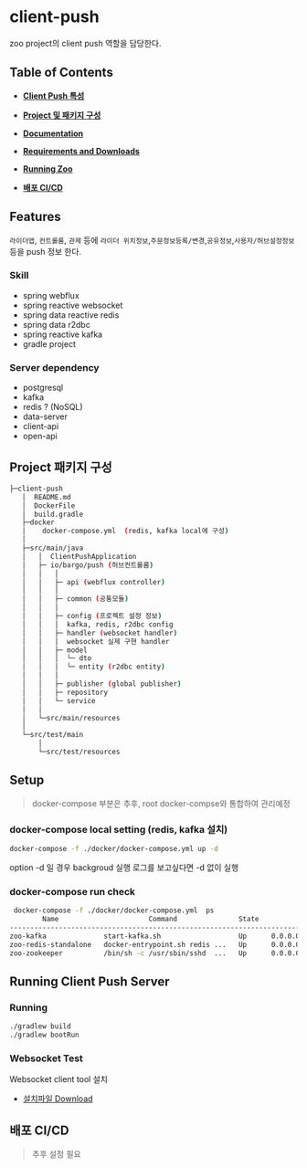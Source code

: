 # client-push
zoo project의 client push 역할을 담당한다.

## Table of Contents

- **[Client Push 특성](#Features)**

- **[Project 및 패키지  구성](#Project-패키지-구성)**

- **[Documentation](#Documentation)**

- **[Requirements and Downloads](#Requirements-and-Downloads)**

- **[Running Zoo](#Running-Zoo)**

- **[배포 CI/CD](#배포-CI/CD)**

## Features
`라이더앱`, `컨트롤룸`, `관제` 등에 `라이더 위치정보`,`주문정보등록/변경`,`공유정보`,`사용자/허브설정정보` 등을 push 정보 한다. 

### Skill
* spring webflux
* spring reactive websocket 
* spring data reactive redis
* spring data r2dbc
* spring reactive kafka
* gradle project

### Server dependency
* postgresql
* kafka
* redis ? (NoSQL)
* data-server
* client-api
* open-api

## Project 패키지 구성

```sh
├─client-push
   │  README.md
   │  DockerFile
   │  build.gradle
   ├─docker
   │    docker-compose.yml  (redis, kafka local에 구성)
   │
   ├─src/main/java
   │   │  ClientPushApplication
   │   ├─ io/bargo/push (허브컨트롤룸)
   │   │   │
   │   │   ├─ api (webflux controller)
   │   │   │  
   │   │   ├─ common (공통모듈)
   │   │   │
   │   │   ├─ config (프로젝트 설정 정보)
   │   │   │  kafka, redis, r2dbc config
   │   │   ├─ handler (websocket handler)
   │   │   │  websocket 실제 구현 handler
   │   │   ├─ model 
   │   │   │  └─ dto
   │   │   │  └─ entity (r2dbc entity)
   │   │   │
   │   │   ├─ publisher (global publisher)
   │   │   ├─ repository
   │   │   └─ service
   │   │    
   │   └─src/main/resources  
   │
   └─src/test/main       
       │    
       └─src/test/resources  
```

## Setup

> docker-compose 부분은 추후, root docker-compse와 통합하여 관리예정 

### docker-compose local setting (redis, kafka 설치)
```bash
docker-compose -f ./docker/docker-compose.yml up -d
``` 
option -d 일 경우 backgroud 실행 로그를 보고싶다면 -d 없이 실행

### docker-compose run check
```bash
 docker-compose -f ./docker/docker-compose.yml  ps
        Name                      Command               State                         Ports                       
------------------------------------------------------------------------------------------------------------------
zoo-kafka              start-kafka.sh                   Up      0.0.0.0:9092->9092/tcp                            
zoo-redis-standalone   docker-entrypoint.sh redis ...   Up      0.0.0.0:6001->6001/tcp, 6379/tcp                  
zoo-zookeeper          /bin/sh -c /usr/sbin/sshd  ...   Up      0.0.0.0:2181->2181/tcp, 22/tcp, 2888/tcp, 3888/tcp

```

## Running Client Push Server

### Running
```bash
./gradlew build
./gradlew bootRun 
```

### Websocket Test

Websocket client tool 설치
- [설치파일 Download](https://chrome.google.com/webstore/detail/websocket-king-client/cbcbkhdmedgianpaifchdaddpnmgnknn)




## 배포 CI/CD

> 추후 설정 필요


